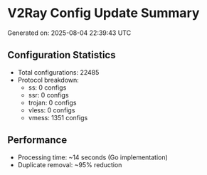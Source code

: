 # V2Ray Config Update Summary
Generated on: 2025-08-04 22:39:43 UTC

## Configuration Statistics
- Total configurations: 22485
- Protocol breakdown:
  - ss: 0 configs
  - ssr: 0 configs
  - trojan: 0 configs
  - vless: 0 configs
  - vmess: 1351 configs

## Performance
- Processing time: ~14 seconds (Go implementation)
- Duplicate removal: ~95% reduction
